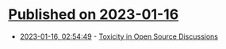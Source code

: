 # [Published on 2023-01-16](index.md)

* [2023-01-16, 02:54:49](https://news.ycombinator.com/item?id=34396278) - [Toxicity in Open Source Discussions](https://tylercipriani.com/blog/2023/01/15/entitlement-burnout-and-toxicity/)

